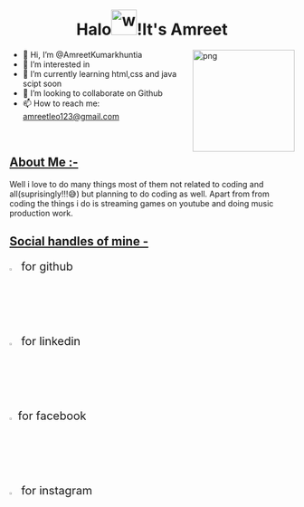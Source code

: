 <h1 align="center">Halo<img alt="wave" src="https://www.openpr.com/wiki/images/243-400x300_4829" width="45">!It's Amreet  </h1>

<img align="right" height="180px" alt="png" src="https://f8n-ipfs-production.imgix.net/QmdCMQFW4q9EqDFCk6Wr3CMF3LUrbsUMQkqatu3y2kKvMf/nft.jpg?fit=fill&q=100&w=2560" padding="5px" />

- 👋 Hi, I’m @AmreetKumarkhuntia
- 👀 I’m interested in 
- 🌱 I’m currently learning html,css and java scipt soon
- 💞️ I’m looking to collaborate on Github
- 📫 How to reach me: amreetleo123@gmail.com

</br>


<h2 align="left"><u>About Me :- </u></h2>
<p>
Well i love to do many things most of them not related to coding and all(suprisingly!!!😅) but planning to do coding as well. Apart from from coding the things i do is streaming games on youtube and doing music production work. 
	
</p>
<h2 align="left"><u>Social handles of mine -</u> </h2>
<p style="font-size:20px">
	<a href="https://github.com/AmreetKumarkhuntia"><img alt="github" width="3%" src="https://img.icons8.com/clouds/100/000000/github.png"/></a> for github<br>
	<a href="https://www.linkedin.com/in/amreet-khuntia-15193220b/"><img alt="linkedin" width="3%" src="https://img.icons8.com/clouds/100/000000/linkedin.png"/></a> for linkedin<br>
	<a href="https://www.facebook.com/amreetkumar.khuntis.1/"><img alt="facebook" width="3%" src="https://img.icons8.com/clouds/100/000000/facebook-new.png"/></a>for facebook<br>
	<a href="https://www.instagram.com/akmaniac123/"><img alt="instagram" width="3%" src="https://img.icons8.com/clouds/100/000000/instagram.png"/></a>  for instagram<br>
	
</p>


<!---
AmreetKumarkhuntia/AmreetKumarkhuntia is a ✨ special ✨ repository because its `README.md` (this file) appears on your GitHub profile.
You can click the Preview link to take a look at your changes.
--->
